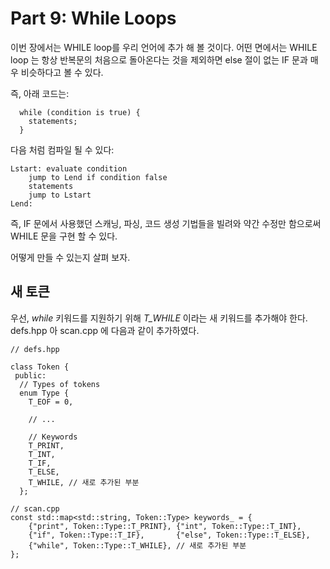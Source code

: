 # Part 9: While Loops

이번 장에서는 WHILE loop를 우리 언어에 추가 해 볼 것이다. 어떤 면에서는 WHILE loop 는 항상 반복문의 처음으로 돌아온다는 것을 제외하면 else 절이 없는 IF 문과 매우 비슷하다고 볼 수 있다.

즉, 아래 코드는:

```
  while (condition is true) {
    statements;
  }
```

다음 처럼 컴파일 될 수 있다:

```
Lstart: evaluate condition
	jump to Lend if condition false
	statements
	jump to Lstart
Lend:
```

즉, IF 문에서 사용했던 스캐닝, 파싱, 코드 생성 기법들을 빌려와 약간 수정만 함으로써 WHILE 문을 구현 할 수 있다.

어떻게 만들 수 있는지 살펴 보자.

## 새 토큰

우선, _while_ 키워드를 지원하기 위해 _T_WHILE_ 이라는 새 키워드를 추가해야 한다. defs.hpp 아 scan.cpp 에 다음과 같이 추가하였다.

```
// defs.hpp

class Token {
 public:
  // Types of tokens
  enum Type {
    T_EOF = 0,

    // ...

    // Keywords
    T_PRINT,
    T_INT,
    T_IF,
    T_ELSE,
    T_WHILE, // 새로 추가된 부분
  };
```

```
// scan.cpp
const std::map<std::string, Token::Type> keywords_ = {
    {"print", Token::Type::T_PRINT}, {"int", Token::Type::T_INT},
    {"if", Token::Type::T_IF},       {"else", Token::Type::T_ELSE},
    {"while", Token::Type::T_WHILE}, // 새로 추가된 부분
};
```
